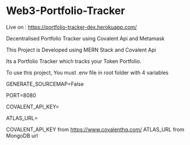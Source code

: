# Web3-Portfolio-Tracker
Live on : https://portfolio-tracker-dex.herokuapp.com/

Decentralised Portfolio Tracker using Covalent Api and Metamask

This Project is Developed using MERN Stack and Covalent Api

Its a Portfolio Tracker which tracks your Token Portfolio.

To use this project, You must .env file in root folder with 4 variables

GENERATE_SOURCEMAP=False

PORT=8080

COVALENT_API_KEY=

ATLAS_URL=


COVALENT_API_KEY from https://www.covalenthq.com/
ATLAS_URL from MongoDB url
